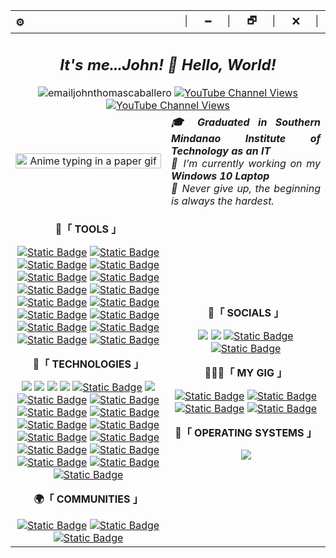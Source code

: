 
<!--[![Typing SVG](https://readme-typing-svg.demolab.com?font=Fira+Code&pause=1000&color=979797&width=800&lines=Greetings%2C+I'm+John+Thomas+F.+Caballero%2C+a+web+developer.)](https://github.com/emailjohnthomascaballero)-->

<div>
  <table>
    <thead>
      <tr>
        <th align="left">⚙️</th>
        <th align="right">│⠀⠀🗕⠀⠀│⠀⠀🗗⠀⠀│⠀⠀🗙⠀⠀│</th>
      </tr>
    </thead>
    <tbody>
      <tr>
        <td colspan="2" align="center">
          <h2 align="center"><i>It's me...John! 👋 Hello, World!</i></h2>
          <img src="https://komarev.com/ghpvc/?username=emailjohnthomascaballero&label=Profile_Views&color=blueviolet&style=flat" alt="emailjohnthomascaballero" />
          <a href="https://www.youtube.com/@GamerForeverChannel"><img alt="YouTube Channel Views" src="https://img.shields.io/youtube/channel/views/UC88LrCOvWEp83DwV6-qVRzQ?style=flat-square&logo=youtube&logoColor=%23F90808&label=Gamer%20Forever%20YouTube%20Views"></a>
          <a href="https://www.youtube.com/@GeekForeverChannel"><img alt="YouTube Channel Views" src="https://img.shields.io/youtube/channel/views/UCtujEiwlNyHon-z78FmVW7Q?style=flat-square&logo=youtube&logoColor=%23F90808&label=Geek%20Forever%20YouTube%20Views"></a>
        </td>
      </tr>
      <tr>
        <td align="center">
          <a href="#blank"><img src="https://media.tenor.com/D2H0hPltOdYAAAAd/golden-boy-fake-keyboard-programing-coding-paper-book.gif" align="center" title="Some anime gif" width="100%" height="auto" alt="Anime typing in a paper gif"></a>
        </td>
        <td colspan="1" align="justify">
          <b><i>🎓 Graduated in Southern Mindanao Institute of Technology as an IT</i></b><br>
          <i>🔭 I’m currently working on my <b>Windows 10 Laptop</b></i><br>
          <i>💪 Never give up, the beginning is always the hardest.</i>
        </td>
      </tr>
      <tr>
        <td colspan="1" align="center">
          <p><b>🧰「 TOOLS 」</b></p>
            <a href="https://code.visualstudio.com/"><img alt="Static Badge" src="https://img.shields.io/badge/Code_Editor-VS_Code-%23507578?logo=visual%20studio%20code"></a>
            <a href="https://www.adobe.com/products/photoshop.html"><img alt="Static Badge" src="https://img.shields.io/badge/Photo_Editor-Photoshop-%2304CCFC?logo=adobe%20photoshop"></a>
            <a href="https://www.canva.com"><img alt="Static Badge" src="https://img.shields.io/badge/Photo_Editor-Canva-%231E9ED5?logo=CANVA"></a>
            <a href="https://www.figma.com"><img alt="Static Badge" src="https://img.shields.io/badge/Web_Design-Figma-%23A76AF9?logo=figma"></a>
            <a href="https://vercel.com"><img alt="Static Badge" src="https://img.shields.io/badge/Hosting-Vercel-%23070707?logo=vercel"></a>
            <a href="https://www.notion.so"><img alt="Static Badge" src="https://img.shields.io/badge/Planning-Notion-%23101010?logo=notion"></a>
            <a href="https://elements.envato.com"><img alt="Static Badge" src="https://img.shields.io/badge/Templates-Envato-%238DAF5E?logo=envato"></a>
            <a href="https://www.capcut.com"><img alt="Static Badge" src="https://img.shields.io/badge/Video_Editor-Capcut-%23000000?logo=CapCut"></a>
            <a href="https://www.adobe.com/products/premiere.html"><img alt="Static Badge" src="https://img.shields.io/badge/Video_Editor-Adobe_Premiere_Pro-%239B9BFB?logo=Adobe%20Premiere%20Pro"></a>
            <a href="https://filmora.wondershare.net"><img alt="Static Badge" src="https://img.shields.io/badge/Video_Editor-Filmora-%2374CEC7?logo=filmora"></a>
            <a href="https://www.postman.com"><img alt="Static Badge" src="https://img.shields.io/badge/For_APIs-Postman-%23F86D36?logo=postman"></a>
            <a href="https://obsproject.com"><img alt="Static Badge" src="https://img.shields.io/badge/Open_Broadcaster_Software-OBS-%23242024?logo=OBS%20Studio"></a>
            <a href="https://discord.com"><img alt="Static Badge" src="https://img.shields.io/badge/Social_Platform-Discord-%235C64F4?logo=discord"></a>
            <a href="https://slack.com"><img alt="Static Badge" src="https://img.shields.io/badge/Messaging_App-Slack-%23EAB433?logo=slack"></a>
            <a href="https://appinventor.mit.edu"><img alt="Static Badge" src="https://img.shields.io/badge/Mobile_Development-MIT_App_Inventor-%23FB8C34?logo=MIT%20App%20Inventor"></a>
            <a href="https://developer.android.com"><img alt="Static Badge" src="https://img.shields.io/badge/Mobile_Development-Android_Studio-%2342D58A?logo=android%20studio"></a>
          <br><p><b>🚀「 TECHNOLOGIES 」</b></p>
              <a href="https://apps.microsoft.com/detail/powershell/9MZ1SNWT0N5D?hl=en-us&gl=US"><img src="https://img.shields.io/badge/PowerShell-5391FE?style=flat&logo=PowerShell"></a>
              <a href="https://developer.mozilla.org/en-US/docs/Web/HTML"><img src="https://img.shields.io/badge/HTML-E34F26?style=flat&logo=html5"></a>
              <a href="https://developer.mozilla.org/en-US/docs/Web/CSS"><img src="https://img.shields.io/badge/CSS-1572B6?style=flat&logo=css3"></a>
              <a href="https://developer.mozilla.org/en-US/docs/Web/JavaScript"><img src="https://img.shields.io/badge/JavaScript-F7DF1E?style=flat&logo=javascript"></a>
              <a href="https://ejs.co"><img alt="Static Badge" src="https://img.shields.io/badge/EJS-%23B4CB64?logo=EJS"></a>
              <a href="https://www.typescriptlang.org"><img src="https://img.shields.io/badge/TypeScript-007ACC?style=flat&logo=typescript"></a>
              <a href="https://tailwindcss.com"><img alt="Static Badge" src="https://img.shields.io/badge/Tailwind_CSS-%2386D3FC?logo=tailwindcss"></a>
              <a href="https://react.dev"><img alt="Static Badge" src="https://img.shields.io/badge/React-%2304246C?logo=react"></a>
              <a href="https://react-leaflet.js.org"><img alt="Static Badge" src="https://img.shields.io/badge/React_Leaflet-%232D473F%232D473F?logo=leaflet"></a>
              <a href="https://nextjs.org"><img alt="Static Badge" src="https://img.shields.io/badge/Next.js-%23000000?logo=next.js"></a>
              <a href="https://nodejs.org/en"><img alt="Static Badge" src="https://img.shields.io/badge/Node.js-%23B0DF77?logo=node.js"></a>
              <a href="https://swiperjs.com"><img alt="Static Badge" src="https://img.shields.io/badge/Swiper.js-%230481F8?logo=swiper"></a>
              <a href="https://alpinejs.dev"><img alt="Static Badge" src="https://img.shields.io/badge/Alpine.js-%23374655?logo=alpine.js"></a>
              <a href="#"><img alt="Static Badge" src="https://img.shields.io/badge/GSAP-%236DA30A?logo=gsap"></a>
              <a href="https://www.python.org"><img alt="Static Badge" src="https://img.shields.io/badge/Python-%23D8D874?logo=python"></a>
              <a href="https://www.apachefriends.org"><img alt="Static Badge" src="https://img.shields.io/badge/XAMPP-%23FCA86F?logo=xampp"></a>
              <a href="https://www.php.net"><img alt="Static Badge" src="https://img.shields.io/badge/PHP-%23E2E4E7?logo=php"></a>
              <a href="https://wordpress.com/?aff=27964"><img alt="Static Badge" src="https://img.shields.io/badge/Wordpress-%2324749C?logo=wordpress"></a>
              <a href="https://localwp.com"><img alt="Static Badge" src="https://img.shields.io/badge/Local_Wordpress-%2354BC7C?logo=wordpress"></a>
          <br><p><b>🌍「 COMMUNITIES 」</b></p>
              <a href="https://www.facebook.com/groups/472869017539410"><img alt="Static Badge" src="https://img.shields.io/badge/STUDEVPHL-%23FC0A90?logo=studev&logoColor=%233BBCFC"></a>
              <a href="https://www.facebook.com/CodeMNLOfficial"><img alt="Static Badge" src="https://img.shields.io/badge/CODEMNL-%230434A4?logo=codemnl&logoColor=%233BBCFC"></a>
              <a href="https://www.facebook.com/fwdpeers"><img alt="Static Badge" src="https://img.shields.io/badge/Filipino_Web_Development_Peers%20-%23DC2D78"></a>
        </td>
        <td colspan="1" align="center">
          <p><b>👀「 SOCIALS 」</b></p>
          <a href="mailto:emailjohnthomascaballero@gmail.com"><img src="https://img.shields.io/badge/-Gmail-c14438?style=flat&logo=Gmail&logoColor=white"></a>
          <a href="https://www.linkedin.com/in/johnthomascaballero/"><img src="https://img.shields.io/badge/LinkedIn-blue?style=flat&logo=Linkedin&logoColor=white"></a>
          <a href="https://www.facebook.com/emailjohnthomascaballero"><img alt="Static Badge" src="https://img.shields.io/badge/Facebook%20-%237AB4F7?logo=facebook&logoColor=%230B64FA"></a>
          <a href="https://twitter.com/emailjohnthomas"><img alt="Static Badge" src="https://img.shields.io/badge/Twitter-%231C9CF3?logo=twitter&logoColor=%235C5C5C"></a>
          <br><p><b>👨🏻‍💻「 MY GIG 」</b></p>
          <a href="#"><img alt="Static Badge" src="https://img.shields.io/badge/Mechanical_Keyboard-RK_Royal_Kludge%20-%23050505?logo=rk%20royal%20kludge&logoColor=%230B64FA"></a>
          <a href="#"><img alt="Static Badge" src="https://img.shields.io/badge/Gaming_Mouse-DELUX-%23C4C964?logo=delux&logoColor=%230B64FA"></a>
          <a href="#"><img alt="Static Badge" src="https://img.shields.io/badge/Laptop-DELL-%23047CBC?logo=dell&logoColor=%23047CBC"></a>
          <a href="#"><img alt="Static Badge" src="https://img.shields.io/badge/Portable_Monitor-LIAGMK-%23047CBC?logoColor=%23047CBC"></a>
          <br><p><b>💾「 OPERATING SYSTEMS 」</b></p>
          <a href="#"><img src="https://img.shields.io/badge/OS-Windows_10-0078D6?style=flat&logo=microsoft&logoColor=white"></a>
        </td>
      </tr>
<!--       <tr>
        <td colspan="2">
          <details>
            <summary><b>⚡ Experiences</b></summary>
            <table align="center">
              <thead align="center">
                <tr>
                  <th>Icon</th>
                  <th>Name</th>
                  <th>Company</th>
                  <th>Date</th>
                  <th>Learned</th>
                </tr>
              </thead>
              <tbody align="center">
                <tr>
                  <td>
                    <img src="" width="25px" style="vertical-align: middle;" />
                  </td>
                  <td><a href="#" target="_blank">name</a></td>
                  <td>company</td>
                  <td>year</td>
                  <td>
                    skill, skill,<br/>
                    skill, Rskill,<br/>
                    skill, skill,<br/>
                    skill, Pskill,<br/>
                    skill
                  </td>
                </tr>
              </tbody>
            </table>
          </details>
        </td>
      </tr> -->
    </tbody>
  </table>
</div>
